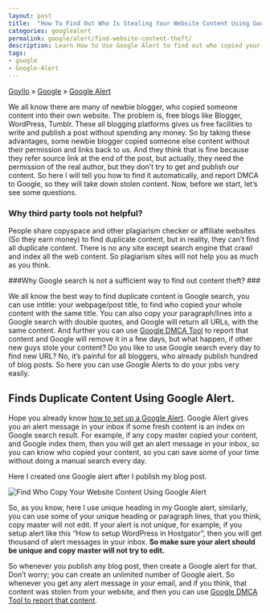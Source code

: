 ```yaml
---
layout: post
title:  "How To Find Out Who Is Stealing Your Website Content Using Google Alert?"
categories: googlealert
permalink: google/alert/find-website-content-theft/
description: Learn How to Use Google Alert to find out who copied your website content.
tags: 
- google
- Google-Alert
---
```


<div class="breadcrumb">
<span itemscope='itemscope' itemtype='http://data-vocabulary.org/Breadcrumb'><a href="/" itemprop="url"><span title="Goyllo" itemprop='title'>Goyllo</span></a></span>
<span itemscope='itemscope' itemtype='http://data-vocabulary.org/Breadcrumb'>&#187; <a href="/google/" itemprop="url"><span title="Google" itemprop='title'>Google</span></a></span>
<span itemscope='itemscope' itemtype='http://data-vocabulary.org/Breadcrumb'>&#187; <a href="/google/alert/" itemprop="url"><span title="Google Alert" itemprop='title'>Google Alert</span></a></span>
</div>

We all know there are many of newbie blogger, who copied someone content into their own website. The problem is, free blogs like Blogger, WordPress, Tumblr. These all blogging platforms gives us free facilities to write and publish a post without spending any money. So by taking these advantages, some newbie blogger copied someone else content without their permission and links back to us.  And they think that is fine because they refer source link at the end of the post, but actually, they need the permission of the real author, but they don’t try to get and publish our content.  So here I will tell you how to find it automatically, and report DMCA to Google, so they will take down stolen content. Now, before we start, let’s see some questions.

### Why third party tools not helpful? ###

People share copyspace and other plagiarism checker or affiliate websites (So they earn money) to find duplicate content, but in reality, they can’t find all duplicate content. There is no any site except search engine that crawl and index all the web content. So plagiarism sites will not help you as much as you think.

###Why Google search is not a sufficient way to find out content theft? ###

We all know the best way to find duplicate content is Google search, you can use intitle: your webpage/post title, to find who copied your whole content with the same title. You can also copy your paragraph/lines into a Google search with double quotes, and Google will return all URLs, with the same content.  And further you can use [Google DMCA Tool](/webmaster/tools/google-dmca-notice/ "Google DMCA Tool To Report Stolen Content") to report that content and Google will remove it in a few days, but what happen, if other new guys stole your content? Do you like to use Google search every day to find new URL? No, it’s painful for all bloggers, who already publish hundred of blog posts. So here you can use Google Alerts to do your jobs very easily.

## Finds Duplicate Content Using Google Alert. ##

Hope you already know [how to set up a Google Alert](/google/alert/setup-google-alert/). Google Alert gives you an alert message in your inbox if some fresh content is an index on Google search result. For example, if any copy master copied your content, and Google index them, then you will get an alert message in your inbox, so you can know who copied your content, so you can save some of your time without doing a manual search every day.

Here I created one Google alert after I publish my blog post.

<img class="img-responsive" alt="Find Who Copy Your Website Content Using Google Alert" src="{{ site.imgurl }}/Find Who Copy Your Website Content Using Google Alert.png" title="Find Who Copy Your Website Content Using Google Alert" /><br />

So, as you know, here I use unique heading in my Google alert, similarly, you can use some of your unique heading or paragraph lines, that you think, copy master will not edit. If your alert is not unique, for example, if you setup alert like this “How to setup WordPress in Hostgator”, then you will get thousand of alert messages in your inbox. **So make sure your alert should be unique and copy master will not try to edit.**

So whenever you publish any blog post, then create a Google alert for that. Don’t worry; you can create an unlimited number of Google alert. So whenever you get any alert message in your email, and if you think, that content was stolen from your website, and then you can use [Google DMCA Tool to report that content](/webmaster/tools/google-dmca-notice/ "Google DMCA Tool to report stolen content."). 